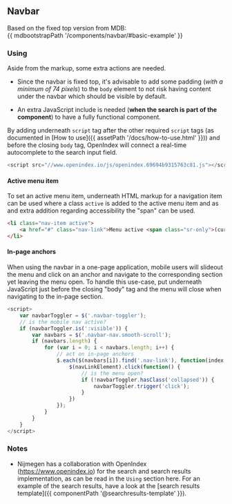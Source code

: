 ## Navbar

Based on the fixed top version from MDB:<br>
{{ mdbootstrapPath '/components/navbar/#basic-example' }}

### Using

Aside from the markup, some extra actions are needed.

* Since the navbar is fixed top, it's advisable to add some padding (_with a minimum of 74 pixels_) to the `body` element to not risk having content under the navbar which should be visible by default.

* An extra JavaScript include is needed (**when the search is part of the component**) to have a fully functional component.

By adding underneath `script` tag after the other required `script` tags (as documented in [How to use]({{ assetPath '/docs/how-to-use.html' }})) and before the closing `body` tag, OpenIndex will connect a real-time autocomplete to the search input field.

```javascript
<script src="//www.openindex.io/js/openindex.69694b9315763c81.js"></script>
```

#### Active menu item
To set an active menu item, underneath HTML markup for a navigation item can be used where a class `active` is added to the active menu item and as and extra addition regarding accessibility the "span" can be used.

```html
<li class="nav-item active">
    <a href="#" class="nav-link">Menu active <span class="sr-only">(current)</span></a>
</li>
```

#### In-page anchors
When using the navbar in a one-page application, mobile users will slideout the menu and click on an anchor and navigate to the corresponding section yet leaving the menu open.
To handle this use-case, put underneath JavaScript just before the closing "body" tag and the menu will close when navigating to the in-page section.

```javascript
<script>
    var navbarToggler = $('.navbar-toggler');
    // is the mobile nav active?
    if (navbarToggler.is(':visible')) {
        var navbars = $('.navbar-nav.smooth-scroll');
        if (navbars.length) {
            for (var i = 0; i < navbars.length; i++) {
                // act on in-page anchors
                $.each($(navbars[i]).find('.nav-link'), function(index, navLinkElement) {
                    $(navLinkElement).click(function() {
                        // is the menu open?
                        if (!navbarToggler.hasClass('collapsed')) {
                            navbarToggler.trigger('click');
                        }
                    })
                });
            }
        }
    }
</script>
```

### Notes

* Nijmegen has a collaboration with OpenIndex (https://www.openindex.io) for the search and search results implementation, as can be read in the `Using` section here. For an example of the search results, have a look at the [search results template]({{ componentPath '@searchresults-template' }}).
